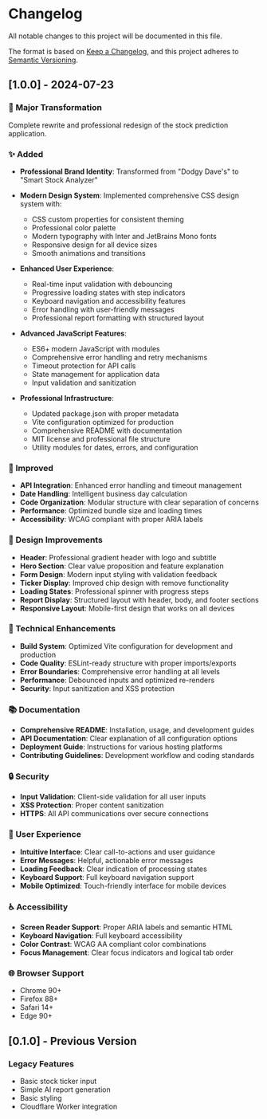 # Changelog

All notable changes to this project will be documented in this file.

The format is based on [Keep a Changelog](https://keepachangelog.com/en/1.0.0/),
and this project adheres to [Semantic Versioning](https://semver.org/spec/v2.0.0.html).

## [1.0.0] - 2024-07-23

### 🎉 Major Transformation

Complete rewrite and professional redesign of the stock prediction application.

### ✨ Added

- **Professional Brand Identity**: Transformed from "Dodgy Dave's" to "Smart Stock Analyzer"
- **Modern Design System**: Implemented comprehensive CSS design system with:
  - CSS custom properties for consistent theming
  - Professional color palette
  - Modern typography with Inter and JetBrains Mono fonts
  - Responsive design for all device sizes
  - Smooth animations and transitions
- **Enhanced User Experience**:

  - Real-time input validation with debouncing
  - Progressive loading states with step indicators
  - Keyboard navigation and accessibility features
  - Error handling with user-friendly messages
  - Professional report formatting with structured layout

- **Advanced JavaScript Features**:

  - ES6+ modern JavaScript with modules
  - Comprehensive error handling and retry mechanisms
  - Timeout protection for API calls
  - State management for application data
  - Input validation and sanitization

- **Professional Infrastructure**:
  - Updated package.json with proper metadata
  - Vite configuration optimized for production
  - Comprehensive README with documentation
  - MIT license and professional file structure
  - Utility modules for dates, errors, and configuration

### 🔧 Improved

- **API Integration**: Enhanced error handling and timeout management
- **Date Handling**: Intelligent business day calculation
- **Code Organization**: Modular structure with clear separation of concerns
- **Performance**: Optimized bundle size and loading times
- **Accessibility**: WCAG compliant with proper ARIA labels

### 🎨 Design Improvements

- **Header**: Professional gradient header with logo and subtitle
- **Hero Section**: Clear value proposition and feature explanation
- **Form Design**: Modern input styling with validation feedback
- **Ticker Display**: Improved chip design with remove functionality
- **Loading States**: Professional spinner with progress steps
- **Report Display**: Structured layout with header, body, and footer sections
- **Responsive Layout**: Mobile-first design that works on all devices

### 🚀 Technical Enhancements

- **Build System**: Optimized Vite configuration for development and production
- **Code Quality**: ESLint-ready structure with proper imports/exports
- **Error Boundaries**: Comprehensive error handling at all levels
- **Performance**: Debounced inputs and optimized re-renders
- **Security**: Input sanitization and XSS protection

### 📚 Documentation

- **Comprehensive README**: Installation, usage, and development guides
- **API Documentation**: Clear explanation of all configuration options
- **Deployment Guide**: Instructions for various hosting platforms
- **Contributing Guidelines**: Development workflow and coding standards

### 🔒 Security

- **Input Validation**: Client-side validation for all user inputs
- **XSS Protection**: Proper content sanitization
- **HTTPS**: All API communications over secure connections

### 🎯 User Experience

- **Intuitive Interface**: Clear call-to-actions and user guidance
- **Error Messages**: Helpful, actionable error messages
- **Loading Feedback**: Clear indication of processing states
- **Keyboard Support**: Full keyboard navigation support
- **Mobile Optimized**: Touch-friendly interface for mobile devices

### ♿ Accessibility

- **Screen Reader Support**: Proper ARIA labels and semantic HTML
- **Keyboard Navigation**: Full keyboard accessibility
- **Color Contrast**: WCAG AA compliant color combinations
- **Focus Management**: Clear focus indicators and logical tab order

### 🌐 Browser Support

- Chrome 90+
- Firefox 88+
- Safari 14+
- Edge 90+

## [0.1.0] - Previous Version

### Legacy Features

- Basic stock ticker input
- Simple AI report generation
- Basic styling
- Cloudflare Worker integration
